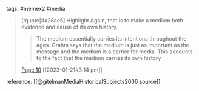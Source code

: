 tags: #memex2 #media 

> [!quote|#a28ae5] Highlight
> Again, that is to make a medium both evidence and cause of its own history.
>
>> The medium essentially carries its intentions throughout the ages. Grahm says that the medium is just as important as the message and the medium is a carrier for media. This accounts to the fact that the medium carries its own history
>
> [Page 10](zotero://open-pdf/library/items/TTBS7SWS?page=10) [[2023-01-21#3:14 pm]]

reference: [[@gitelmanMediaHistoricalSubjects2006 source]]